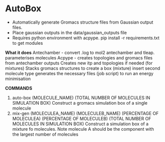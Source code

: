# AutoBox

* Automatically generate Gromacs structure files from Gaussian output files. 
* Place gaussian outputs in the data/gaussian_outputs file
* Requires python environment with acpype. pip install -r requirements.txt to get modules


**What it does** 
Antechamber - convert .log to mol2 antechamber and tleap. parameterises molecules
Acpype - creates topologies and gromacs files from antechamber outputs 
Creates new itp and topologies if needed (for mixtures)
Stacks gromacs structures to create a box 
(mixture) insert second molecule type
generates the necessary files (job script) to run an energy minimisation

**COMMANDS**

1. auto-box (MOLECULE_NAME) (TOTAL NUMBER OF MOLECULES IN SIMULATION BOX)
  Construct a gromacs simulation box of a single molecule   
2. mix-gen (MOLECULEA_NAME) (MOLECULEB_NAME) (PERCENTAGE OF MOLECULEA) (PERCENTAGE OF MOLECULEB) (TOTAL NUMBER OF MOLECULES IN SIMULATION BOX)
  Construct a simulation box of a mixture fo molecules. Note molecule A should be the component with the largest number of molecules 
